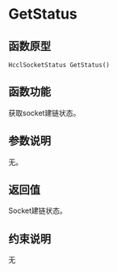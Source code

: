 # GetStatus 

## 函数原型<a name="zh-cn_topic_0000001956458617_section2161mcpsimp"></a>

```
HcclSocketStatus GetStatus()
```

## 函数功能<a name="zh-cn_topic_0000001956458617_section2164mcpsimp"></a>

获取socket建链状态。

## 参数说明<a name="zh-cn_topic_0000001956458617_section2167mcpsimp"></a>

无。

## 返回值<a name="zh-cn_topic_0000001956458617_section2170mcpsimp"></a>

Socket建链状态。

## 约束说明<a name="zh-cn_topic_0000001956458617_section2173mcpsimp"></a>

无

